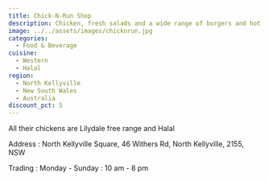 ```yaml
---
title: Chick-N-Run Shop
description: Chicken, fresh salads and a wide range of burgers and hot food
image: ../../assets/images/chicknrun.jpg
categories:
  - Food & Beverage
cuisine:
  - Western
  - Halal
region:
  - North Kellyville
  - New South Wales
  - Australia
discount_pct: 5
---
```

All their chickens are Lilydale free range and Halal

Address : North Kellyville Square, 46 Withers Rd, North Kellyville, 2155, NSW

Trading : Monday - Sunday : 10 am - 8 pm
